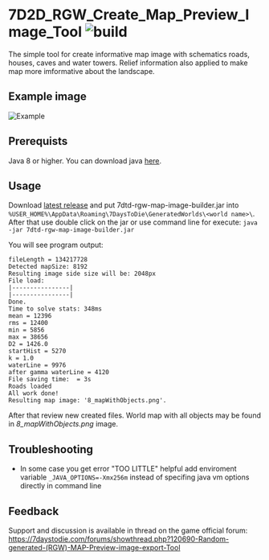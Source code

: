 # 7D2D_RGW_Create_Map_Preview_Image_Tool ![build](https://travis-ci.org/ognivo777/7D2D_RGW_Create_Map_Preview_Image_Tool.svg?branch=master)
The simple tool for create informative map image with schematics roads, houses, caves and water towers. Relief information also applied to make map more imformative about the landscape.

## Example image
![Example](https://drive.google.com/uc?export=download&id=1DdlB3AaNib8JxmPC0ydiPzvTLugQ4Mxx)

## Prerequists
Java 8 or higher. You can download java [here](https://www.oracle.com/technetwork/java/javase/downloads/index.html).

## Usage
Download [latest release](https://github.com/ognivo777/7D2D_RGW_Create_Map_Preview_Image_Tool/releases/latest) and put 7dtd-rgw-map-image-builder.jar into `%USER_HOME%\AppData\Roaming\7DaysToDie\GeneratedWorlds\<world name>\`.
After that use double click on the jar or use command line for execute:
`java -jar 7dtd-rgw-map-image-builder.jar`

You will see program output:
```
fileLength = 134217728
Detected mapSize: 8192
Resulting image side size will be: 2048px
File load:
|----------------|
|----------------|
Done.
Time to solve stats: 348ms
mean = 12396
rms = 12400
min = 5856
max = 38656
D2 = 1426.0
startHist = 5270
k = 1.0
waterLine = 9976
after gamma waterLine = 4120
File saving time:  = 3s
Roads loaded
All work done!
Resulting map image: '8_mapWithObjects.png'.

```

After that review new created files. World map with all objects may be found in *8_mapWithObjects.png* image.

## Troubleshooting

* In some case you get error "TOO LITTLE" helpful add enviroment variable `_JAVA_OPTIONS=-Xmx256m` instead of specifing java vm options directly in command line

## Feedback
Support and discussion is available in thread on the game official forum: https://7daystodie.com/forums/showthread.php?120690-Random-generated-(RGW)-MAP-Preview-image-export-Tool
